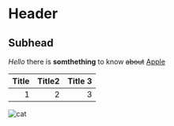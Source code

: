 # Header
## Subhead

*Hello* there is  **somthething** to know ~~about~~ 
[Apple](https://www.apple.com)


Title| Title2 | Title 3
|----:|----:|----:|
|1|2|3

![cat](https://img.webmd.com/dtmcms/live/webmd/consumer_assets/site_images/article_thumbnails/other/cat_relaxing_on_patio_other/1800x1200_cat_relaxing_on_patio_other.jpg?resize=750px:*)

